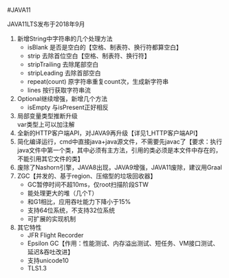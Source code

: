 #JAVA11

JAVA11LTS发布于2018年9月

1. 新增String中字符串的几个处理方法
    * isBlank   是否是空白的【空格、制表符、换行符都算空白】
    * strip     去除首位空白【空格、制表符、换行符】
    * stripTrailing     去除尾部空白
    * stripLeading      去除首部空白
    * repeat(count)     原字符串重复count次，生成新字符串
    * lines     按行获取字符串流
2. Optional继续增强，新增几个方法
    * isEmpty   与isPresent正好相反
3. 局部变量类型推断升级  
    var类型上可以加注解
4. 全新的HTTP客户端API，对JAVA9再升级【详见1_HTTP客户端API】
5. 简化编译运行，cmd中直接java+java源文件，不需要先javac了【要求：执行java文件中第一个类，其中必须有主方法，引用的类必须是本文件中存在的，不能引用其它文件的类】
6. 废除了Nashorn引擎，JAVA8出现，JAVA9增强，JAVA11废除，建议用Graal
7. ZGC【并发的、基于region、压缩型的垃圾回收器】
    * GC暂停时间不超10ms，仅root扫描阶段STW
    * 能处理更大的堆（几个T）
    * 和G1相比，应用吞吐能力下降小于15%
    * 支持64位系统，不支持32位系统
    * 可扩展的实现机制
8. 其它特性
    * JFR Flight Recorder
    * Epsilon GC【作用：性能测试、内存溢出测试、短任务、VM接口测试、延迟&吞吐改进】
    * 支持unicode10
    * TLS1.3